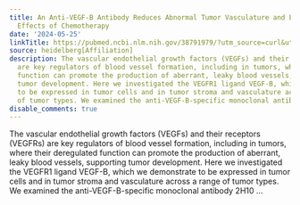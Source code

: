 ```yaml
---
title: An Anti-VEGF-B Antibody Reduces Abnormal Tumor Vasculature and Enhances the
  Effects of Chemotherapy
date: '2024-05-25'
linkTitle: https://pubmed.ncbi.nlm.nih.gov/38791979/?utm_source=curl&utm_medium=rss&utm_campaign=pubmed-2&utm_content=1FakS-2QOkCT8HsMOQP1bCRQ4YzyumYOmxmF0moLsQ3dFB1E9V&fc=20220326224207&ff=20240525190013&v=2.18.0.post9+e462414
source: heidelberg[Affiliation]
description: The vascular endothelial growth factors (VEGFs) and their receptors (VEGFRs)
  are key regulators of blood vessel formation, including in tumors, where their deregulated
  function can promote the production of aberrant, leaky blood vessels, supporting
  tumor development. Here we investigated the VEGFR1 ligand VEGF-B, which we demonstrate
  to be expressed in tumor cells and in tumor stroma and vasculature across a range
  of tumor types. We examined the anti-VEGF-B-specific monoclonal antibody 2H10 ...
disable_comments: true
---
```

The vascular endothelial growth factors (VEGFs) and their receptors (VEGFRs) are key regulators of blood vessel formation, including in tumors, where their deregulated function can promote the production of aberrant, leaky blood vessels, supporting tumor development. Here we investigated the VEGFR1 ligand VEGF-B, which we demonstrate to be expressed in tumor cells and in tumor stroma and vasculature across a range of tumor types. We examined the anti-VEGF-B-specific monoclonal antibody 2H10 ...